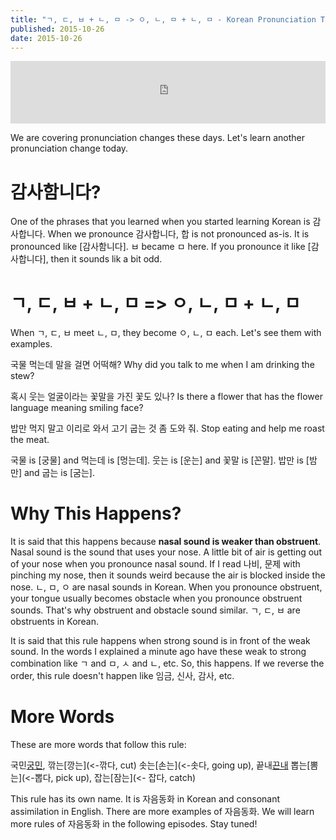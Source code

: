 ```yaml
---
title: "ㄱ, ㄷ, ㅂ + ㄴ, ㅁ -> ㅇ, ㄴ, ㅁ + ㄴ, ㅁ - Korean Pronunciation Tips #5"
published: 2015-10-26
date: 2015-10-26
---
```

<iframe id="audio_iframe" src="https://www.podbean.com/media/player/7fewc-59bb9e?skin=11" width="100%" height="100" frameborder="0" scrolling="no"></iframe>

We are covering pronunciation changes these days. Let's learn another pronunciation change today.

#  감사함니다?

One of the phrases that you learned when you started learning Korean is 감사합니다. When we pronounce 감사합니다, 합 is not pronounced as-is. It is pronounced like [감사함니다]. ㅂ became ㅁ here. If you pronounce it like [감사합니다], then it sounds lik a bit odd.

#  ㄱ, ㄷ, ㅂ + ㄴ, ㅁ =&gt; ㅇ, ㄴ, ㅁ + ㄴ, ㅁ

When ㄱ, ㄷ, ㅂ meet ㄴ, ㅁ, they become ㅇ, ㄴ, ㅁ each. Let's see them with examples.

국물 먹는데 말을 걸면 어떡해?
Why did you talk to me when I am drinking the stew?

혹시 웃는 얼굴이라는 꽃말을 가진 꽃도 있나?
Is there a flower that has the flower language meaning smiling face?

밥만 먹지 말고 이리로 와서 고기 굽는 것 좀 도와 줘.
Stop eating and help me roast the meat.

국물 is [궁물] and 먹는데 is [멍는데].
웃는 is [운는] and 꽃말 is [꼰말].
밥만 is [밤만] and 굽는 is [굼는].

#  Why This Happens?

It is said that this happens because <strong>nasal sound is weaker than obstruent</strong>. Nasal sound is the sound that uses your nose. A little bit of air is getting out of your nose when you pronounce nasal sound. If I read 나비, 문제 with pinching my nose, then it sounds weird because the air is blocked inside the nose. ㄴ, ㅁ, ㅇ are nasal sounds in Korean. When you pronounce obstruent, your tongue usually becomes obstacle when you pronounce obstruent sounds. That's why obstruent and obstacle sound similar. ㄱ, ㄷ, ㅂ are obstruents in Korean.

It is said that this rule happens when strong sound is in front of the weak sound. In the words I explained a minute ago have these weak to strong combination like ㄱ and ㅁ, ㅅ and ㄴ, etc. So, this happens. If we reverse the order, this rule doesn't happen like 임금, 신사, 감사, etc.

#  More Words

These are more words that follow this rule:

국민[궁민](citizen), 깎는[깡는](&lt;-깎다, cut)
솟는[손는](&lt;-솟다, going up), 끝내[끈내](eventually)
뽑는[뽐는](&lt;-뽑다, pick up), 잡는[잠는](<- 잡다, catch)

This rule has its own name. It is 자음동화 in Korean and consonant assimilation in English. There are more examples of 자음동화. We will learn more rules of 자음동화 in the following episodes. Stay tuned!